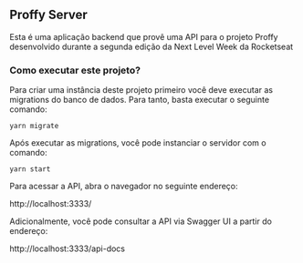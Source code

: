 ## Proffy Server 

Esta é uma aplicação backend que provê uma API para o projeto Proffy
desenvolvido durante a segunda edição da Next Level Week da Rocketseat

### Como executar este projeto?

Para criar uma instância deste projeto primeiro você deve executar as 
migrations do banco de dados. Para tanto, basta executar o seguinte 
comando:

```yarn migrate```

Após executar as migrations, você pode instanciar o servidor com o 
comando:

```yarn start```

Para acessar a API, abra o navegador no seguinte endereço:

http://localhost:3333/

Adicionalmente, você pode consultar a API via Swagger UI a partir do endereço:

http://localhost:3333/api-docs

